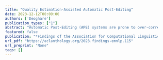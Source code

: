 ```yaml
---
title: "Quality Estimation-Assisted Automatic Post-Editing"
date: 2023-12-12T00:00:00
authors: ['Deoghare']
publication_types: ["1"]
abstract: "Automatic Post-Editing (APE) systems are prone to over-correction of the Machine Translation (MT) outputs. While Word-level Quality Estimation (QE) system can provide a way to curtail the over-correction, a significant performance gain has not been observed thus far by utilizing existing APE and QE combination strategies. In this paper, we propose joint training of a model on APE and QE tasks to improve the APE. Our proposed approach utilizes a multi-task learning (MTL) methodology, which shows significant improvement while treating both tasks as a {`}bargaining game{'} during training. Moreover, we investigate various existing combination strategies and show that our approach achieves state-of-the-art performance for a {`}distant{'} language pair, viz., English-Marathi. We observe an improvement of 1.09 TER and 1.37 BLEU points over a baseline QE-Unassisted APE system for English-Marathi, while also observing 0.46 TER and 0.62 BLEU points for English-German. Further, we discuss the results qualitatively and show how our approach helps reduce over-correction, thereby improving the APE performance. We also observe that the degree of integration between QE and APE directly correlates with the APE performance gain. We release our code and models publicly."
featured: false
publication: "*Findings of the Association for Computational Linguistics: EMNLP 2023*"
url_pdf: "https://aclanthology.org/2023.findings-emnlp.115"
url_preprint: "None"
tags: []
---
```

